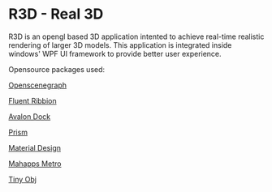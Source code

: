 # R3D - Real 3D

R3D is an opengl based 3D application intented to achieve real-time realistic rendering of larger 3D models.
This application is integrated inside windows' WPF UI framework to provide better user experience. 

Opensource packages used:

[Openscenegraph](https://github.com/openscenegraph/OpenSceneGraph "Openscenegraph")

[Fluent Ribbion](https://github.com/fluentribbon/Fluent.Ribbon "Openscenegraph")

[Avalon Dock](https://github.com/xceedsoftware/wpftoolkit/wiki/AvalonDock "Openscenegraph")

[Prism](https://github.com/PrismLibrary/Prism "Openscenegraph")

[Material Design](https://github.com/ButchersBoy/MaterialDesignInXamlToolkit "Openscenegraph")

[Mahapps Metro](https://github.com/MahApps/MahApps.Metro "Openscenegraph")

[Tiny Obj](https://github.com/syoyo/tinyobjloader "Openscenegraph")

